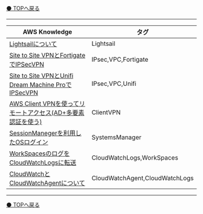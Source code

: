 [⚫️ TOPへ戻る](https://actmotech.xyz/)

---

| AWS Knowledge | タグ |
| --- | --- | 
| [Lightsailについて](/AWS/Lightsailについて) | Lightsail |
| [Site to Site VPNとFortigateでIPSecVPN](/AWS/Site-to-Site-VPNとFortigateでIPSecVPN) | IPsec,VPC,Fortigate |
| [Site to Site VPNとUnifi Dream Machine ProでIPSecVPN](/AWS/Site-to-Site-VPNとUnifiDreamMachineProでIPSecVPN)| IPsec,VPC,Unifi |
| [AWS Client VPNを使ってリモートアクセス(AD+多要素認証を使う)](/AWS/AWS-Client-VPNを使ってリモートアクセス-AD-多要素認証)| ClientVPN |
| [SessionManegerを利用したOSログイン](/AWS/SystemsManager-SessionManegerを利用したOSログイン)| SystemsManager |
| [WorkSpacesのログをCloudWatchLogsに転送](/AWS/WorkSpacesのログをCloudWatchLogsに転送)| CloudWatchLogs,WorkSpaces |
| [CloudWatchとCloudWatchAgentについて](/AWS/CloudWatchとCloudWatchAgentについて)| CloudWatchAgent,CloudWatchLogs |

---

[⚫️ TOPへ戻る](https://actmotech.xyz/)

